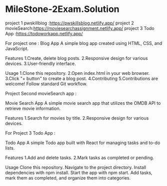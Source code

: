 # MileStone-2Exam.Solution

project 1 pwskillblog :https://pwskillsblog.netlify.app/
project 2 movieSearch:https://moviesearchassignment.netlify.app/
project 3 Todo App :https://todoworkapp.netlify.app/

For project one :
Blog App
A simple blog app created using HTML, CSS, and JavaScript.

Features
1.Create, delete blog posts.
2.Responsive design for various devices.
3.User-friendly interface.

Usage
1.Clone this repository.
2.Open index.html in your web browser.
3.Click "+ button" to create a blog post.
4.Contributing
5.Contributions are welcome! Follow standard Git workflow.

Project Second movieSearch app :

Movie Search App
A simple movie search app that utilizes the OMDB API to retrieve movie information.

Features
1.Search for movies by title.
2.Responsive design for various devices.

For Project 3 Todo App :

Todo App
A simple Todo app built with React for managing tasks and to-do lists.

Features
1.Add and delete tasks.
2.Mark tasks as completed or pending.

Usage
Clone this repository.
Navigate to the project directory.
Install dependencies with npm install.
Start the app with npm start.
Add tasks, mark them as completed, and organize them into categories.


